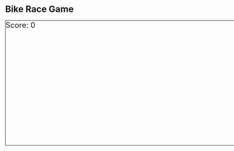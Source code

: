 <!DOCTYPE html>
<html>
<head>
  <title>Bike Race Game</title>
  <style>
    /* CSS styles for the game */
    #game-container {
      width: 800px;
      height: 400px;
      border: 1px solid black;
      position: relative;
      overflow: hidden;
    }

    .bike {
      width: 50px;
      height: 30px;
      background-color: red;
      position: absolute;
    }

    .obstacle {
      width: 30px;
      height: 30px;
      background-color: black;
      position: absolute;
    }

    #score {
      font-size: 24px;
    }
  </style>
</head>
<body>
  <h1>Bike Race Game</h1>

  <div id="game-container">
    <div id="bike" class="bike"></div>
    <div id="score">Score: 0</div>
  </div>

  <script>
    // JavaScript code for the game
    document.addEventListener("DOMContentLoaded", function() {
      var bike = document.getElementById("bike");
      var gameContainer = document.getElementById("game-container");
      var scoreElement = document.getElementById("score");

      var bikeX = 0;
      var bikeY = 200;
      var score = 0;
      var obstacleInterval;
      var level = 1;

      // Function to move the bike
      function moveBike(event) {
        if (event.key === "ArrowUp") {
          bikeY -= 10;
        } else if (event.key === "ArrowDown") {
          bikeY += 10;
        } else if (event.key === "ArrowLeft") {
          bikeX -= 10;
        } else if (event.key === "ArrowRight") {
          bikeX += 10;
        }

        // Update bike position
        bike.style.top = bikeY + "px";
        bike.style.left = bikeX + "px";

        // Check collision with obstacles
        var obstacles = document.getElementsByClassName("obstacle");
        for (var i = 0; i < obstacles.length; i++) {
          var obstacle = obstacles[i];
          if (isColliding(bike, obstacle)) {
            endGame();
            break;
          }
        }
      }

      // Function to generate obstacles
      function generateObstacles() {
        var obstacle = document.createElement("div");
        obstacle.className = "obstacle";
        obstacle.style.top = getRandomPosition() + "px";
        obstacle.style.left = gameContainer.offsetWidth + "px";
        gameContainer.appendChild(obstacle);

        // Animate the obstacle
        var obstacleAnimation = setInterval(function() {
          obstacle.style.left = parseInt(obstacle.style.left) - 5 + "px";

          // Check if obstacle is out of the game container
          if (parseInt(obstacle.style.left) < -obstacle.offsetWidth) {
            clearInterval(obstacleAnimation);
            gameContainer.removeChild(obstacle);
          }
        }, 10);
      }

      // Function to check collision between two elements
      function isColliding(element1, element2) {
        var rect1 = element1.getBoundingClientRect();
        var rect2 = element2.getBoundingClientRect();

        return !(
          rect1.top > rect2.bottom ||
          rect1.right < rect2.left ||
          rect1.bottom < rect2.top ||
          rect1.left > rect2.right
        );
      }

      // Function to end the game
      function endGame() {
        clearInterval(obstacleInterval);
        document.removeEventListener("keydown", moveBike);
        alert("Game Over! Final Score: " + score);
      }

      // Function to update score
      function updateScore() {
        score++;
        scoreElement.textContent = "Score: " + score;
      }

      // Function to get random Y position for obstacles
      function getRandomPosition() {
        var minHeight = 30;
        var maxHeight = gameContainer.offsetHeight - minHeight;
        return Math.floor(Math.random() * (maxHeight - minHeight + 1)) + minHeight;
      }

      // Add event listener for keydown event
      document.addEventListener("keydown", moveBike);

      // Start the game
      obstacleInterval = setInterval(function() {
        generateObstacles();
        updateScore();

        // Increase level every 10 seconds
        if (score % 10 === 0) {
          level++;
          clearInterval(obstacleInterval);
          obstacleInterval = setInterval(generateObstacles, 1000 - (level * 100));
        }
      }, 1000);
    });
  </script>
</body>
</html>
